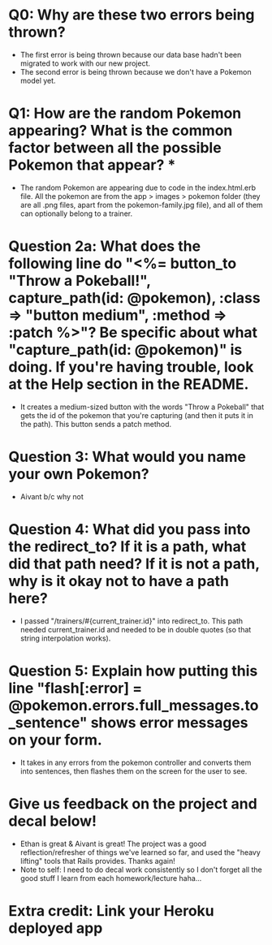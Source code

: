 # Q0: Why are these two errors being thrown?
- The first error is being thrown because our data base hadn't been migrated to work with our new project.
- The second error is being thrown because we don't have a Pokemon model yet.

# Q1: How are the random Pokemon appearing? What is the common factor between all the possible Pokemon that appear? *
- The random Pokemon are appearing due to code in the index.html.erb file. All the pokemon are from the app > images > pokemon folder (they are all .png files, apart from the pokemon-family.jpg file), and all of them can optionally belong to a trainer.

# Question 2a: What does the following line do "<%= button_to "Throw a Pokeball!", capture_path(id: @pokemon), :class => "button medium", :method => :patch %>"? Be specific about what "capture_path(id: @pokemon)" is doing. If you're having trouble, look at the Help section in the README.
- It creates a medium-sized button with the words "Throw a Pokeball" that gets the id of the pokemon that you're capturing (and then it puts it in the path). This button sends a patch method.

# Question 3: What would you name your own Pokemon?
- Aivant b/c why not

# Question 4: What did you pass into the redirect_to? If it is a path, what did that path need? If it is not a path, why is it okay not to have a path here?
- I passed "/trainers/#{current_trainer.id}" into redirect_to. This path needed current_trainer.id and needed to be in double quotes (so that string interpolation works).

# Question 5: Explain how putting this line "flash[:error] = @pokemon.errors.full_messages.to_sentence" shows error messages on your form.
- It takes in any errors from the pokemon controller and converts them into sentences, then flashes them on the screen for the user to see.

# Give us feedback on the project and decal below!
- Ethan is great & Aivant is great! The project was a good reflection/refresher of things we've learned so far, and used the "heavy lifting" tools that Rails provides. Thanks again!
- Note to self: I need to do decal work consistently so I don't forget all the good stuff I learn from each homework/lecture haha...

# Extra credit: Link your Heroku deployed app
